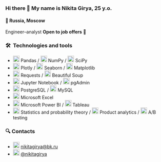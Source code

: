 ### Hi there 👋 My name is Nikita Girya, 25 y.o. 
#### 🚩  Russia, Moscow
Engineer–analyst  **Open to job offers** 💼

### 🛠  Technologies and tools

* <img src="https://encrypted-tbn0.gstatic.com/images?q=tbn:ANd9GcT01Ctpf3nRjz7b9l-om2h2llNA0jL4d_MVtXXXHVF5mWIn5nyMXLgzYscFGZdbhf_LN8M&usqp=CAU" height="20" />        Pandas / <img src="https://cdn.icon-icons.com/icons2/2699/PNG/512/numpy_logo_icon_168071.png" height="20" /> NumPy / <img src="https://numfocus.org/wp-content/uploads/2017/11/scipy-logo-300.png" height="20" /> SciPy
* <img src="https://avatars.githubusercontent.com/u/5997976?s=280&v=4" height="20" /> Plotly / <img src="https://user-images.githubusercontent.com/315810/92161415-9e357100-edfe-11ea-917d-f9e33fd60741.png" height="20" /> Seaborn / <img src="https://pbs.twimg.com/profile_images/1273414276661862400/t6pChQJv.png" height="20" /> Matplotlib
* <img src="https://upload.wikimedia.org/wikipedia/commons/a/aa/Requests_Python_Logo.png" height="20" /> Requests / <img src="https://funthon.files.wordpress.com/2017/05/bs.png" height="20" /> Beautiful Soup
*  <img src="https://images-wixmp-ed30a86b8c4ca887773594c2.wixmp.com/i/cf746430-7c65-4f24-a55c-f274153c830b/dec7wfw-02e0ee65-f443-4321-acd5-d1f1ef6f081e.png" height="20" /> Jupyter Notebook / <img src="https://cdn.icon-icons.com/icons2/2415/PNG/512/postgresql_plain_logo_icon_146389.png" height="20" /> pgAdmin
* <img src="https://cdn.icon-icons.com/icons2/2415/PNG/512/postgresql_plain_logo_icon_146389.png" height="20" /> PostgreSQL / <img src="https://pngimg.com/uploads/mysql/mysql_PNG9.png" height="20" /> MySQL
* <img src="https://cdn.icon-icons.com/icons2/1381/PNG/512/msexcel_93695.png" height="20" /> Microsoft Excel
* <img src="https://static.wikia.nocookie.net/logopedia/images/8/8c/Kisspng-power-bi-business-intelligence-microsoft-azure-mic-office-365-d-nieuwe-cloud-omgeving-dynamics-on-5be7b365088c80.991032501541911397035.png/revision/latest/scale-to-width-down/1504?cb=20200213050332" height="20" /> Microsoft Power BI / <img src="https://336118.selcdn.ru/Gutsy-Culebra/products/Tableau-Desktop-Logo.svg" height="20" /> Tableau
* <img src="https://cdn.icon-icons.com/icons2/1804/PNG/512/iconfinder-504-math-formula-math-formula-education-4212910_114969.png" height="20" /> Statistics and probability theory / <img src="https://cdn.icon-icons.com/icons2/3184/PNG/512/product_icon_194102.png" height="20" /> Product analytics / <img src="https://cdn.icon-icons.com/icons2/928/PNG/512/a-b-testing_icon-icons.com_72217.png" height="20" /> A/B testing


### 🔍 Contacts

* <img src="https://cdn.icon-icons.com/icons2/1154/PNG/512/1486564396-mail_81524.png" height="20" /> nikitagirya@bk.ru
* <img src="https://cdn.icon-icons.com/icons2/2429/PNG/512/telegram_logo_icon_147228.png" height="20" /> [@nikitagirya](https://t.me/nikitagirya)

